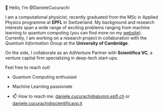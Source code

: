 👋 Hello, I’m @DanieleCucurachi 

I am a computational physicist, recently graduated from the MSc in Applied Physics programme at **EPFL** in Switzerland. My background and research interests span a wide range of exciting problems ranging from machine learning to quantum computing (you can find more on my [website](https://danielecucurachi.github.io/personal-website/)). Currently, I am working on a research project in collaboration with the *Quantum Information Group* at the **University of Cambridge**.

On the side, I collaborate as an AdVenture Partner with **Scientifica VC**, a venture capital firm specializing in deep-tech start-ups.

Feel free to reach out!

- Quantum Computing enthusiast

- Machine Learning passionate

- 📫 How to reach me: daniele.cucurachi@alumni.epfl.ch or daniele.cucurachi@scientificavp.it
